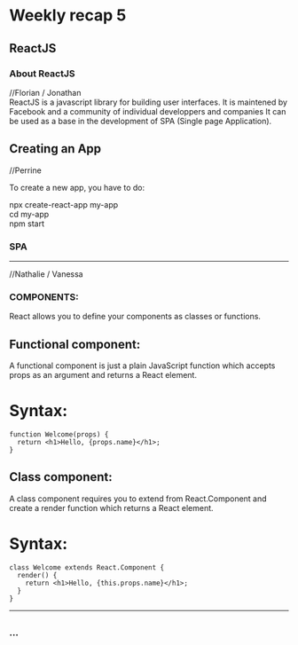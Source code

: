 # Weekly recap 5

## ReactJS

### About ReactJS

//Florian / Jonathan  
ReactJS is a javascript library for building user interfaces. It is maintened by Facebook and a community of individual developpers and companies
It can be used as a base in the development of SPA (Single page Application).

## Creating an App
//Perrine

To create a new app, you have to do:

npx create-react-app my-app  
cd my-app  
npm start  

### SPA

---------------------------------------------------------------------------
//Nathalie / Vanessa

### COMPONENTS:
React allows you to define your components as classes or functions.


## Functional component:

A functional component is just a plain JavaScript function which accepts props as an argument and returns a React element.

# Syntax:
```
function Welcome(props) {
  return <h1>Hello, {props.name}</h1>;
}
```

## Class component:

A class component requires you to extend from React.Component and create a render function which returns a React element.

# Syntax:
```
class Welcome extends React.Component {
  render() {
    return <h1>Hello, {this.props.name}</h1>;
  }
}
```
--------------------------------------------------------------------------------
## 

### ...
